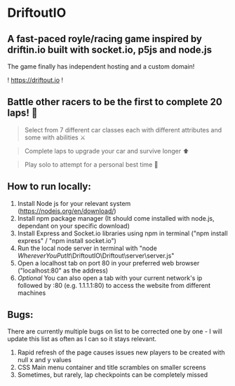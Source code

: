 # DriftoutIO

## A fast-paced royle/racing game inspired by driftin.io built with socket.io, p5js and node.js

The game finally has independent hosting and a custom domain!

! https://driftout.io !

## Battle other racers to be the first to complete 20 laps! 🚗

> Select from 7 different car classes each with different attributes and some with abilities ⚔️

> Complete laps to upgrade your car and survive longer ⬆️

> Play solo to attempt for a personal best time 💨

## How to run locally:

1. Install Node js for your relevant system (https://nodejs.org/en/download/)
2. Install npm package manager (It should come installed with node.js, dependant on your specific download)
3. Install Express and Socket.io libraries using npm in terminal ("npm install express" / "npm install socket.io")
4. Run the local node server in terminal with "node _WhereverYouPutIt_\DriftoutIO\Driftout\server\server.js"
5. Open a localhost tab on port 80 in your preferred web browser ("localhost:80" as the address)
6. *Optional* You can also open a tab with your current network's ip followed by :80 (e.g. 1.1.1.1:80) to access the website from different machines

## Bugs:

There are currently multiple bugs on list to be corrected one by one - I will update this list as often as I can so it stays relevant.

1. Rapid refresh of the page causes issues new players to be created with null x and y values
2. CSS Main menu container and title scrambles on smaller screens
3. Sometimes, but rarely, lap checkpoints can be completely missed

